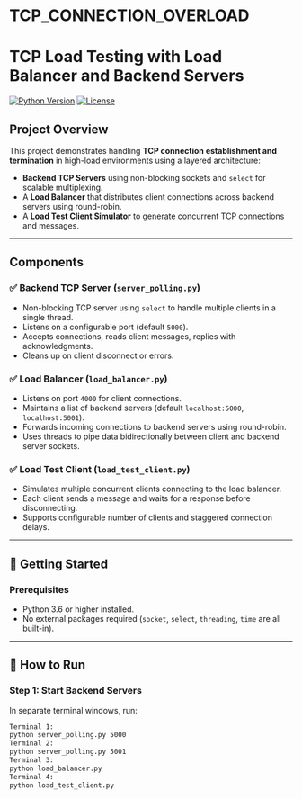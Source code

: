 # TCP_CONNECTION_OVERLOAD
# TCP Load Testing with Load Balancer and Backend Servers

[![Python Version](https://img.shields.io/badge/python-3.6%2B-blue.svg)](https://www.python.org/)
[![License](https://img.shields.io/badge/license-MIT-green.svg)](LICENSE)

## Project Overview

This project demonstrates handling **TCP connection establishment and termination** in high-load environments using a layered architecture:

- **Backend TCP Servers** using non-blocking sockets and `select` for scalable multiplexing.
- A **Load Balancer** that distributes client connections across backend servers using round-robin.
- A **Load Test Client Simulator** to generate concurrent TCP connections and messages.

---

## Components

### ✅ Backend TCP Server (`server_polling.py`)
- Non-blocking TCP server using `select` to handle multiple clients in a single thread.
- Listens on a configurable port (default `5000`).
- Accepts connections, reads client messages, replies with acknowledgments.
- Cleans up on client disconnect or errors.

### ✅ Load Balancer (`load_balancer.py`)
- Listens on port `4000` for client connections.
- Maintains a list of backend servers (default `localhost:5000`, `localhost:5001`).
- Forwards incoming connections to backend servers using round-robin.
- Uses threads to pipe data bidirectionally between client and backend server sockets.

### ✅ Load Test Client (`load_test_client.py`)
- Simulates multiple concurrent clients connecting to the load balancer.
- Each client sends a message and waits for a response before disconnecting.
- Supports configurable number of clients and staggered connection delays.

---

## 🔧 Getting Started

### Prerequisites

- Python 3.6 or higher installed.
- No external packages required (`socket`, `select`, `threading`, `time` are all built-in).

---

## 🚀 How to Run

### Step 1: Start Backend Servers

In separate terminal windows, run:

```bash
Terminal 1:
python server_polling.py 5000
Terminal 2:
python server_polling.py 5001
Terminal 3:
python load_balancer.py
Terminal 4:
python load_test_client.py

